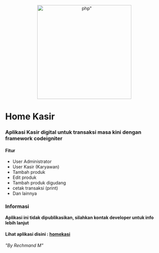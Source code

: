 <p align="center"><a href="https://rechmand.id" target="_blank"><img src="https://fatkhan.web.id/wp-content/uploads/2016/12/13844228ea43240.png" width="300" alt=php"></a></p>
  
# Home Kasir
### Aplikasi Kasir digital untuk transaksi masa kini dengan framework codeigniter
#### Fitur
- User Administrator
- User Kasir (Karyawan)
- Tambah produk
- Edit produk
- Tambah produk digudang
- cetak transaksi (print)
- Dan lainnya

### Informasi
**Aplikasi ini tidak dipublikasikan, silahkan kontak developer untuk info lebih lanjut**
  
#### Lihat aplikasi disini : [homekasi](https://homekasir.rechmand.id)

*"By Rechmand M"*


